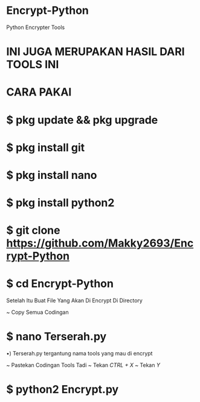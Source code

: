 # Encrypt-Python
Python Encrypter Tools
# INI JUGA MERUPAKAN HASIL DARI TOOLS INI

# CARA PAKAI
# $ pkg update && pkg upgrade
# $ pkg install git
# $ pkg install nano
# $ pkg install python2
# $ git clone https://github.com/Makky2693/Encrypt-Python
# $ cd Encrypt-Python

Setelah Itu Buat File Yang Akan Di Encrypt Di Directory

~ Copy Semua Codingan

# $ nano Terserah.py

•) Terserah.py tergantung nama tools yang mau di encrypt

~ Pastekan Codingan Tools Tadi
~ Tekan *CTRL + X*
~ Tekan *Y*

# $ python2 Encrypt.py
